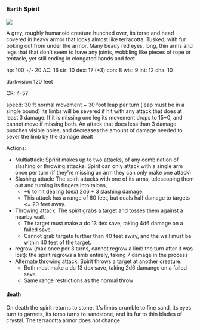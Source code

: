 ### Earth Spirit

![](earth_spirit.jpg)

A grey, roughly humanoid creature hunched over, its torso and head covered in heavy armor that looks almost like terracotta. Tusked, with fur poking out from under the armor. Many beady red eyes, long, thin arms and legs that that don't seem to have any joints, wobbling like pieces of rope or tentacle, yet still ending in elongated hands and feet.

hp: 100 +/- 20
AC: 16
str: 10
dex: 17 (+3)
con: 8
wis: 9
int: 12
cha: 10

darkvision 120 feet

CR: 4-5?

speed: 30 ft normal movement + 30 foot leap per turn (leap must be in a single bound)
Its limbs will be severed if hit with any attack that does at least 3 damage. If it is missing one leg its movement drops to 15+0, and cannot move if missing both. An attack that does less than 3 damage punches visible holes, and decreases the amount of damage needed to sever the limb by the damage dealt

Actions: 
- Multiattack: Spririt makes up to two attacks, of any combination of slashing or throwing attacks. Spirit can only attack with a single arm once per turn (if they're missing an arm they can only make one attack)
- Slashing attack: The spirit attacks with one of its arms, telescoping them out and turning its fingers into talons, 
  - +6 to hit dealing (dex) 2d6 + 3 slashing damage. 
  - This attack has a range of 60 feet, but deals half damage to targets <= 20 feet away.
- Throwing attack: The spirit grabs a target and tosses them against a nearby wall. 
  - The target must make a dc 13 dex save, taking 4d6 damage on a failed save. 
  - Cannot grab targets further than 40 feet away, and the wall must be within 40 feet of the target.
- regrow (max once per 3 turns, cannot regrow a limb the turn after it was lost): the spirit regrows a limb entirely, taking 7 damage in the process
- Alternate throwing attack: Spirit throws a target at another creature. 
  - Both must make a dc 13 dex save, taking 2d6 damange on a failed save. 
  - Same range restrictions as the normal throw

#### death
On death the spirit returns to stone. It's limbs crumble to fine sand, its eyes turn to garnets, its torso turns to sandstone, and its fur to thin blades of crystal. The terracotta armor does not change